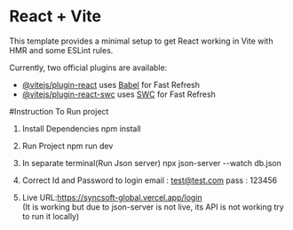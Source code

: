 # React + Vite

This template provides a minimal setup to get React working in Vite with HMR and some ESLint rules.

Currently, two official plugins are available:

- [@vitejs/plugin-react](https://github.com/vitejs/vite-plugin-react/blob/main/packages/plugin-react/README.md) uses [Babel](https://babeljs.io/) for Fast Refresh
- [@vitejs/plugin-react-swc](https://github.com/vitejs/vite-plugin-react-swc) uses [SWC](https://swc.rs/) for Fast Refresh


#Instruction To Run project

1. Install Dependencies
    npm install

2. Run Project
    npm run dev

3. In separate terminal(Run Json server)
    npx json-server --watch db.json

4. Correct Id and Password to login
    email : test@test.com
    pass  : 123456

5. Live URL:https://syncsoft-global.vercel.app/login  
   (It is working but due to json-server is not live, its API is not working try to run it locally)      

      